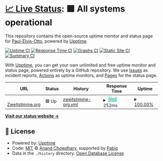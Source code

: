 # [📈 Live Status](https://Paul-Elvis-Otto.github.io/uptime): <!--live status--> **🟩 All systems operational**

This repository contains the open-source uptime monitor and status page for [Paul-Elvis-Otto](https://paul-elvis.com), powered by [Upptime](https://github.com/upptime/upptime).

[![Uptime CI](https://github.com/Paul-Elvis-Otto/uptime/workflows/Uptime%20CI/badge.svg)](https://github.com/Paul-Elvis-Otto/uptime/actions?query=workflow%3A%22Uptime+CI%22)
[![Response Time CI](https://github.com/Paul-Elvis-Otto/uptime/workflows/Response%20Time%20CI/badge.svg)](https://github.com/Paul-Elvis-Otto/uptime/actions?query=workflow%3A%22Response+Time+CI%22)
[![Graphs CI](https://github.com/Paul-Elvis-Otto/uptime/workflows/Graphs%20CI/badge.svg)](https://github.com/Paul-Elvis-Otto/uptime/actions?query=workflow%3A%22Graphs+CI%22)
[![Static Site CI](https://github.com/Paul-Elvis-Otto/uptime/workflows/Static%20Site%20CI/badge.svg)](https://github.com/Paul-Elvis-Otto/uptime/actions?query=workflow%3A%22Static+Site+CI%22)
[![Summary CI](https://github.com/Paul-Elvis-Otto/uptime/workflows/Summary%20CI/badge.svg)](https://github.com/Paul-Elvis-Otto/uptime/actions?query=workflow%3A%22Summary+CI%22)

With [Upptime](https://upptime.js.org), you can get your own unlimited and free uptime monitor and status page, powered entirely by a GitHub repository. We use [Issues](https://github.com/Paul-Elvis-Otto/uptime/issues) as incident reports, [Actions](https://github.com/Paul-Elvis-Otto/uptime/actions) as uptime monitors, and [Pages](https://Paul-Elvis-Otto.github.io/uptime) for the status page.

<!--start: status pages-->
<!-- This summary is generated by Upptime (https://github.com/upptime/upptime) -->
<!-- Do not edit this manually, your changes will be overwritten -->
<!-- prettier-ignore -->
| URL | Status | History | Response Time | Uptime |
| --- | ------ | ------- | ------------- | ------ |
| <img alt="" src="https://icons.duckduckgo.com/ip3/zweitstimme.org.ico" height="13"> [Zweitstimme.org](https://zweitstimme.org) | 🟩 Up | [zweitstimme-org.yml](https://github.com/Paul-Elvis-Otto/uptime/commits/HEAD/history/zweitstimme-org.yml) | <details><summary><img alt="Response time graph" src="./graphs/zweitstimme-org/response-time-week.png" height="20"> 252ms</summary><br><a href="https://Paul-Elvis-Otto.github.io/uptime/history/zweitstimme-org"><img alt="Response time 244" src="https://img.shields.io/endpoint?url=https%3A%2F%2Fraw.githubusercontent.com%2FPaul-Elvis-Otto%2Fuptime%2FHEAD%2Fapi%2Fzweitstimme-org%2Fresponse-time.json"></a><br><a href="https://Paul-Elvis-Otto.github.io/uptime/history/zweitstimme-org"><img alt="24-hour response time 239" src="https://img.shields.io/endpoint?url=https%3A%2F%2Fraw.githubusercontent.com%2FPaul-Elvis-Otto%2Fuptime%2FHEAD%2Fapi%2Fzweitstimme-org%2Fresponse-time-day.json"></a><br><a href="https://Paul-Elvis-Otto.github.io/uptime/history/zweitstimme-org"><img alt="7-day response time 252" src="https://img.shields.io/endpoint?url=https%3A%2F%2Fraw.githubusercontent.com%2FPaul-Elvis-Otto%2Fuptime%2FHEAD%2Fapi%2Fzweitstimme-org%2Fresponse-time-week.json"></a><br><a href="https://Paul-Elvis-Otto.github.io/uptime/history/zweitstimme-org"><img alt="30-day response time 244" src="https://img.shields.io/endpoint?url=https%3A%2F%2Fraw.githubusercontent.com%2FPaul-Elvis-Otto%2Fuptime%2FHEAD%2Fapi%2Fzweitstimme-org%2Fresponse-time-month.json"></a><br><a href="https://Paul-Elvis-Otto.github.io/uptime/history/zweitstimme-org"><img alt="1-year response time 244" src="https://img.shields.io/endpoint?url=https%3A%2F%2Fraw.githubusercontent.com%2FPaul-Elvis-Otto%2Fuptime%2FHEAD%2Fapi%2Fzweitstimme-org%2Fresponse-time-year.json"></a></details> | <details><summary><a href="https://Paul-Elvis-Otto.github.io/uptime/history/zweitstimme-org">100.00%</a></summary><a href="https://Paul-Elvis-Otto.github.io/uptime/history/zweitstimme-org"><img alt="All-time uptime 100.00%" src="https://img.shields.io/endpoint?url=https%3A%2F%2Fraw.githubusercontent.com%2FPaul-Elvis-Otto%2Fuptime%2FHEAD%2Fapi%2Fzweitstimme-org%2Fuptime.json"></a><br><a href="https://Paul-Elvis-Otto.github.io/uptime/history/zweitstimme-org"><img alt="24-hour uptime 100.00%" src="https://img.shields.io/endpoint?url=https%3A%2F%2Fraw.githubusercontent.com%2FPaul-Elvis-Otto%2Fuptime%2FHEAD%2Fapi%2Fzweitstimme-org%2Fuptime-day.json"></a><br><a href="https://Paul-Elvis-Otto.github.io/uptime/history/zweitstimme-org"><img alt="7-day uptime 100.00%" src="https://img.shields.io/endpoint?url=https%3A%2F%2Fraw.githubusercontent.com%2FPaul-Elvis-Otto%2Fuptime%2FHEAD%2Fapi%2Fzweitstimme-org%2Fuptime-week.json"></a><br><a href="https://Paul-Elvis-Otto.github.io/uptime/history/zweitstimme-org"><img alt="30-day uptime 100.00%" src="https://img.shields.io/endpoint?url=https%3A%2F%2Fraw.githubusercontent.com%2FPaul-Elvis-Otto%2Fuptime%2FHEAD%2Fapi%2Fzweitstimme-org%2Fuptime-month.json"></a><br><a href="https://Paul-Elvis-Otto.github.io/uptime/history/zweitstimme-org"><img alt="1-year uptime 100.00%" src="https://img.shields.io/endpoint?url=https%3A%2F%2Fraw.githubusercontent.com%2FPaul-Elvis-Otto%2Fuptime%2FHEAD%2Fapi%2Fzweitstimme-org%2Fuptime-year.json"></a></details>

<!--end: status pages-->

[**Visit our status website →**](https://Paul-Elvis-Otto.github.io/uptime)

## 📄 License

- Powered by: [Upptime](https://github.com/upptime/upptime)
- Code: [MIT](./LICENSE) © [Anand Chowdhary](https://anandchowdhary.com), supported by [Pabio](https://pabio.com)
- Data in the `./history` directory: [Open Database License](https://opendatacommons.org/licenses/odbl/1-0/)
